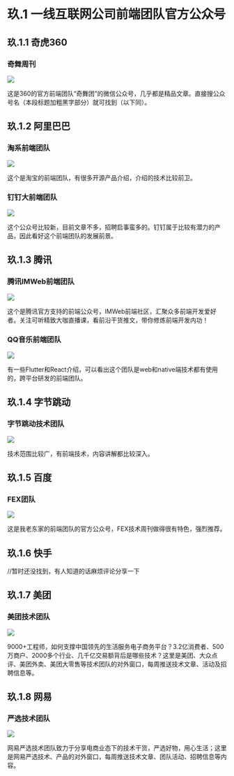 # 玖.1 一线互联网公司前端团队官方公众号

## 玖.1.1 奇虎360 

### 奇舞周刊

![](../.gitbook/assets/9.1.1.jpg)

这是360的官方前端团队“奇舞团”的微信公众号，几乎都是精品文章。直接搜公众号名（本段标题加粗黑字部分）就可找到（以下同）。

## 玖.1.2 阿里巴巴

### 淘系前端团队

![](../.gitbook/assets/9.1.2.1.jpg)

这个是淘宝的前端团队，有很多开源产品介绍，介绍的技术比较前卫。

### 钉钉大前端团队

![](../.gitbook/assets/9.1.2.2.jpg)

这个公众号比较新，目前文章不多，招聘启事蛮多的。钉钉属于比较有潜力的产品，因此看好这个前端团队的发展前景。

## 玖.1.3 腾讯

### 腾讯IMWeb前端团队

![](../.gitbook/assets/9.1.3.1.jpg)

这个是腾讯官方支持的前端公众号，IMWeb前端社区，汇聚众多前端开发爱好者。关注可听精致大咖直播课，看前沿干货推文，带你修炼前端开发内功！

### QQ音乐前端团队

![](../.gitbook/assets/9.1.3.2.jpg)

有一些Flutter和React介绍，可以看出这个团队是web和native端技术都有使用的，跨平台研发的前端团队。

## 玖.1.4 字节跳动

### 字节跳动技术团队

![](../.gitbook/assets/9.1.4.1.jpg)

技术范围比较广，有前端技术，内容讲解都比较深入。

## 玖.1.5 百度

### FEX团队

![](../.gitbook/assets/9.1.5.1.jpg)

这是我老东家的前端团队的官方公众号，FEX技术周刊做得很有特色，强烈推荐。

## 玖.1.6 快手

//暂时还没找到，有人知道的话麻烦评论分享一下

## 玖.1.7 美团

### 美团技术团队

![](../.gitbook/assets/9.1.7.1.jpg)

9000+工程师，如何支撑中国领先的生活服务电子商务平台？3.2亿消费者、500万商户、2000多个行业、几千亿交易额背后是哪些技术？这里是美团、大众点评、美团外卖、美团大零售等技术团队的对外窗口，每周推送技术文章、活动及招聘信息等。

## 玖.1.8 网易

### 严选技术团队

![](../.gitbook/assets/9.1.8.1.jpg)

网易严选技术团队致力于分享电商业态下的技术干货，严选好物，用心生活；这里是网易严选技术、产品的对外窗口，每周推送技术文章、团队活动、招聘信息等内容。


